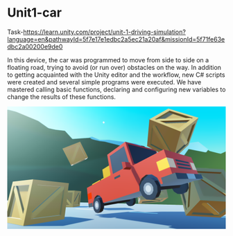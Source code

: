 # Unit1-car

Task-https://learn.unity.com/project/unit-1-driving-simulation?language=en&pathwayId=5f7e17e1edbc2a5ec21a20af&missionId=5f71fe63edbc2a00200e9de0

In this device, the car was programmed to move from side to side on a floating road, trying to avoid (or run over) obstacles on the way. In addition to getting acquainted with the Unity editor and the workflow, new C# scripts were created and several simple programs were executed. We have mastered calling basic functions, declaring and configuring new variables to change the results of these functions.

![alt text](1.png "Описание будет тут")
